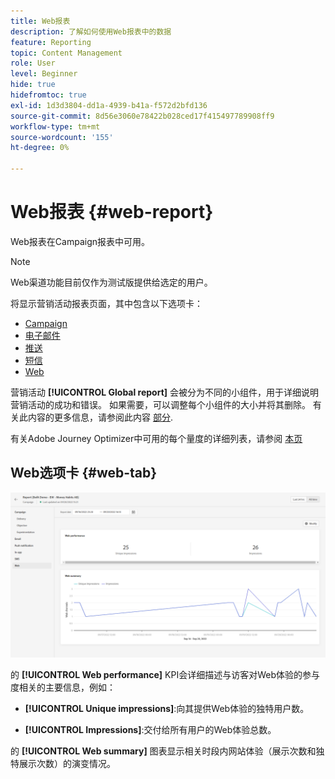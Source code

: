 ```yaml
---
title: Web报表
description: 了解如何使用Web报表中的数据
feature: Reporting
topic: Content Management
role: User
level: Beginner
hide: true
hidefromtoc: true
exl-id: 1d3d3804-dd1a-4939-b41a-f572d2bfd136
source-git-commit: 8d56e3060e78422b028ced17f415497789908ff9
workflow-type: tm+mt
source-wordcount: '155'
ht-degree: 0%

---
```


# Web报表 {#web-report}

Web报表在Campaign报表中可用。

>[!NOTE]
>
>Web渠道功能目前仅作为测试版提供给选定的用户。

将显示营销活动报表页面，其中包含以下选项卡：

* [Campaign](../reports/campaign-global-report.md#campaign-live)
* [电子邮件](../reports/campaign-global-report.md#email-live)
* [推送](../reports/campaign-global-report.md#push-live)
* [短信](../reports/campaign-global-report.md#sms-live)
* [Web](#web-tab)

营销活动 **[!UICONTROL Global report]** 会被分为不同的小组件，用于详细说明营销活动的成功和错误。 如果需要，可以调整每个小组件的大小并将其删除。 有关此内容的更多信息，请参阅此内容 [部分](../reports/global-report.md#modify-dashboard).

有关Adobe Journey Optimizer中可用的每个量度的详细列表，请参阅 [本页](../reports/global-report.md#list-of-components-global.md)

## Web选项卡 {#web-tab}

![](assets/web-report.png)

的 **[!UICONTROL Web performance]** KPI会详细描述与访客对Web体验的参与度相关的主要信息，例如：

* **[!UICONTROL Unique impressions]**:向其提供Web体验的独特用户数。

* **[!UICONTROL Impressions]**:交付给所有用户的Web体验总数。

的 **[!UICONTROL Web summary]** 图表显示相关时段内网站体验（展示次数和独特展示次数）的演变情况。
